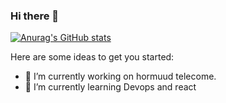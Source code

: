 ### Hi there 👋

[![Anurag's GitHub stats](https://github-readme-stats.vercel.app/api?username=Haashimi)](https://github.com/anuraghazra/github-readme-stats)
 

Here are some ideas to get you started:

- 🔭 I’m currently working on hormuud telecome.
- 🌱 I’m currently learning Devops and react


